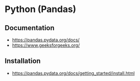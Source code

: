 # Python (Pandas)
## Documentation 
- https://pandas.pydata.org/docs/
- https://www.geeksforgeeks.org/
## Installation
- https://pandas.pydata.org/docs/getting_started/install.html